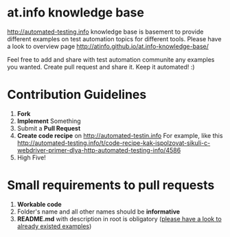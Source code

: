 at.info knowledge base
======================

http://automated-testing.info knowledge base is basement to provide different examples on test automation topics for different tools. Please have a look to overview page http://atinfo.github.io/at.info-knowledge-base/

Feel free to add and share with test automation communite any examples you wanted. Create pull request and share it.
Keep it automated! :)


Contribution Guidelines
======================

1. **Fork**
2. **Implement** Something
3. Submit a **Pull Request**
4. **Create code recipe** on <a href="http://automated-testing.info/t/gotovye-reczepty-ili-aktivizacziya-soobshhestva-avtomatizatorov-na-atinfo/4441">http://automated-testin.info</a> For example, like this http://automated-testing.info/t/code-recipe-kak-ispolzovat-sikuli-c-webdriver-primer-dlya-http-automated-testing-info/4586
4. High Five!


Small requirements to pull requests
======================

1. **Workable code**
2. Folder's name and all other names should be **informative**
3. **README.md** with description in root is obligatory (<a href="https://github.com/atinfo/at.info-knowledge-base/blob/master/functional%20test%20automation/webdriver/methods-interceptor-on-java/README.md">please have a look to already existed examples</a>)
